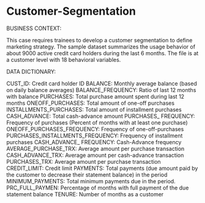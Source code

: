 # Customer-Segmentation

BUSINESS CONTEXT:

This case requires trainees to develop a customer segmentation to define marketing strategy. The sample dataset summarizes the usage behavior of about 9000 active credit card holders during the last 6 months. The file is at a customer level with 18 behavioral variables.

DATA DICTIONARY:

  CUST_ID: Credit card holder ID
  BALANCE: Monthly average balance (based on daily balance averages)
  BALANCE_FREQUENCY: Ratio of last 12 months with balance
  PURCHASES: Total purchase amount spent during last 12 months
  ONEOFF_PURCHASES: Total amount of one-off purchases
  INSTALLMENTS_PURCHASES: Total amount of installment purchases
  CASH_ADVANCE: Total cash-advance amount
  PURCHASES_ FREQUENCY: Frequency of purchases (Percent of months with at least one purchase)
  ONEOFF_PURCHASES_FREQUENCY: Frequency of one-off-purchases
  PURCHASES_INSTALLMENTS_FREQUENCY: Frequency of installment purchases
  CASH_ADVANCE_ FREQUENCY: Cash-Advance frequency
  AVERAGE_PURCHASE_TRX: Average amount per purchase transaction
  CASH_ADVANCE_TRX: Average amount per cash-advance transaction
  PURCHASES_TRX: Average amount per purchase transaction
  CREDIT_LIMIT: Credit limit
  PAYMENTS: Total payments (due amount paid by the customer to decrease their statement balance) in the period
  MINIMUM_PAYMENTS: Total minimum payments due in the period.
  PRC_FULL_PAYMEN: Percentage of months with full payment of the due statement balance
  TENURE: Number of months as a customer
